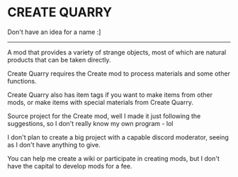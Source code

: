# CREATE QUARRY
Don't have an idea for a name :]

---

A mod that provides a variety of strange objects, most of which are natural products that can be taken directly.

Create Quarry requires the Create mod to process materials and some other functions.

Create Quarry also has item tags if you want to make items from other mods, or make items with special materials from Create Quarry.

Source project for the Create mod, well I made it just following the suggestions,
so I don't really know my own program - lol

I don't plan to create a big project with a capable discord moderator, seeing as I don't have anything to give.

You can help me create a wiki or participate in creating mods, but I don't have the capital to develop mods for a fee.